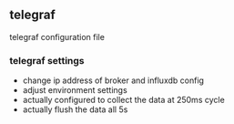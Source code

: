## telegraf
telegraf configuration file

### telegraf settings
* change ip address of broker and influxdb config
* adjust environment settings
* actually configured to collect the data at 250ms cycle
* actually flush the data all 5s
